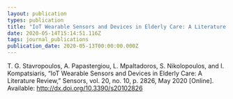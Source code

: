 ```yaml
---
layout: publication
types: publication
title: "IoT Wearable Sensors and Devices in Elderly Care: A Literature Review"
date: 2020-05-14T15:14:51.116Z
tags: journal_publications
publication_date: 2020-05-13T00:00:00.000Z
---
```

T. G. Stavropoulos, A. Papastergiou, L. Mpaltadoros, S. Nikolopoulos, and I. Kompatsiaris, “IoT Wearable Sensors and Devices in Elderly Care: A Literature Review,” Sensors, vol. 20, no. 10, p. 2826, May 2020 \[Online]. Available: <http://dx.doi.org/10.3390/s20102826>